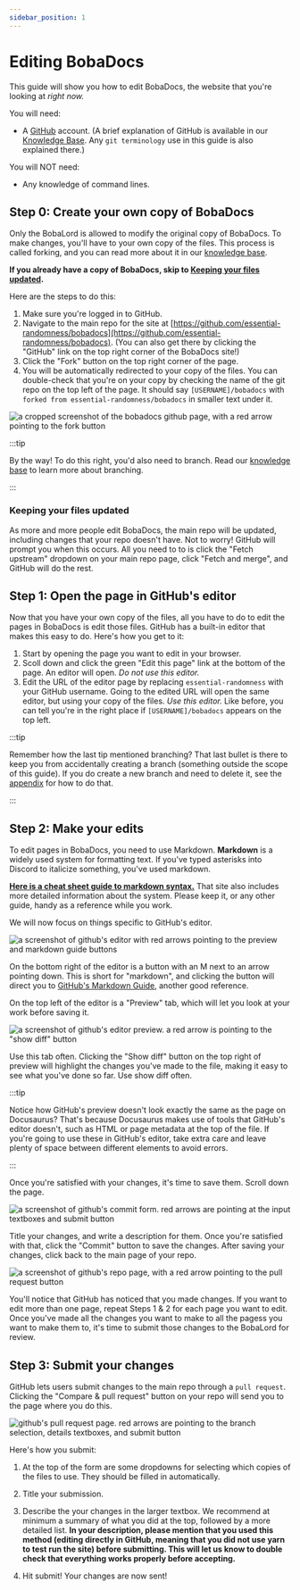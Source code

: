 ```yaml
---
sidebar_position: 1
---
```


# Editing BobaDocs

This guide will show you how to edit BobaDocs, the website that you're looking at _right now._

You will need:

- A [GitHub](https://github.com) account. (A brief explanation of GitHub is available in our [Knowledge Base](/docs/volunteering/github/understanding-github). Any `git terminology` use in this guide is also explained there.)

You will NOT need:

- Any knowledge of command lines.

## Step 0: Create your own copy of BobaDocs

Only the BobaLord is allowed to modify the original copy of BobaDocs. To make changes, you'll have to your own copy of the files. This process is called forking, and you can read more about it in our [knowledge base](/docs/volunteering/github/understanding-github).

**If you already have a copy of BobaDocs, skip to [Keeping your files updated](#keeping-your-files-updated).**

Here are the steps to do this:

1. Make sure you're logged in to GitHub.
2. Navigate to the main repo for the site at [https://github.com/essential-randomness/bobadocs](https://github.com/essential-randomness/bobadocs). (You can also get there by clicking the "GitHub" link on the top right corner of the BobaDocs site!)
3. Click the "Fork" button on the top right corner of the page.
4. You will be automatically redirected to your copy of the files. You can double-check that you're on your copy by checking the name of the git repo on the top left of the page. It should say `[USERNAME]/bobadocs` with `forked from essential-randomness/bobadocs` in smaller text under it.

![a cropped screenshot of the bobadocs github page, with a red arrow pointing to the fork button](/img/volunteer/bobadocsfork.jpg)

:::tip

By the way! To do this right, you'd also need to branch. Read our [knowledge base](/docs/volunteering/github/understanding-github) to learn more about branching.

:::

### Keeping your files updated

As more and more people edit BobaDocs, the main repo will be updated, including changes that your repo doesn't have. Not to worry! GitHub will prompt you when this occurs. All you need to to is click the "Fetch upstream" dropdown on your main repo page, click "Fetch and merge", and GitHub will do the rest.

## Step 1: Open the page in GitHub's editor

Now that you have your own copy of the files, all you have to do to edit the pages in BobaDocs is edit those files. GitHub has a built-in editor that makes this easy to do. Here's how you get to it:

1. Start by opening the page you want to edit in your browser.
2. Scoll down and click the green "Edit this page" link at the bottom of the page. An editor will open. _Do not use this editor._
3. Edit the URL of the editor page by replacing `essential-randomness` with your GitHub username. Going to the edited URL will open the same editor, but using your copy of the files. _Use this editor._ Like before, you can tell you're in the right place if `[USERNAME]/bobadocs` appears on the top left.

:::tip

Remember how the last tip mentioned branching? That last bullet is there to keep you from accidentally creating a branch (something outside the scope of this guide). If you do create a new branch and need to delete it, see the [appendix](./editing-bobadocs-appendix/#deleting-a-branch) for how to do that.

:::

## Step 2: Make your edits

To edit pages in BobaDocs, you need to use Markdown. **Markdown** is a widely used system for formatting text. If you've typed asterisks into Discord to italicize something, you've used markdown.

[**Here is a cheat sheet guide to markdown syntax.**](https://www.markdownguide.org/cheat-sheet/) That site also includes more detailed information about the system. Please keep it, or any other guide, handy as a reference while you work.

We will now focus on things specific to GitHub's editor.

![a screenshot of github's editor with red arrows pointing to the preview and markdown guide buttons](/img/volunteer/bobadocseditor.jpg)

On the bottom right of the editor is a button with an M next to an arrow pointing down. This is short for "markdown", and clicking the button will direct you to [GitHub's Markdown Guide](https://guides.github.com/features/mastering-markdown/), another good reference.

On the top left of the editor is a "Preview" tab, which will let you look at your work before saving it.

![a screenshot of github's editor preview. a red arrow is pointing to the "show diff" button](/img/volunteer/bobadocspreview.jpg)

Use this tab often. Clicking the "Show diff" button on the top right of preview will highlight the changes you've made to the file, making it easy to see what you've done so far. Use show diff often.

:::tip

Notice how GitHub's preview doesn't look exactly the same as the page on Docusaurus? That's because Docusaurus makes use of tools that GitHub's editor doesn't, such as HTML or page metadata at the top of the file. If you're going to use these in GitHub's editor, take extra care and leave plenty of space between different elements to avoid errors.

:::

Once you're satisfied with your changes, it's time to save them. Scroll down the page.

![a screenshot of github's commit form. red arrows are pointing at the input textboxes and submit button](/img/volunteer/bobadocscommit.jpg)

Title your changes, and write a description for them. Once you're satisfied with that, click the "Commit" button to save the changes. After saving your changes, click back to the main page of your repo.

![a screenshot of github's repo page, with a red arrow pointing to the pull request button](/img/volunteer/bobadocsaftercommit.jpg)

You'll notice that GitHub has noticed that you made changes. If you want to edit more than one page, repeat Steps 1 & 2 for each page you want to edit. Once you've made all the changes you want to make to all the pagess you want to make them to, it's time to submit those changes to the BobaLord for review.

## Step 3: Submit your changes

GitHub lets users submit changes to the main repo through a `pull request`. Clicking the "Compare & pull request" button on your repo will send you to the page where you do this.

![github's pull request page. red arrows are pointing to the branch selection, details textboxes, and submit button](/img/volunteer/bobadocspullrequest.jpg)

Here's how you submit:

1. At the top of the form are some dropdowns for selecting which copies of the files to use. They should be filled in automatically.

2. Title your submission.

3. Describe the your changes in the larger textbox. We recommend at minimum a summary of what you did at the top, followed by a more detailed list. **In your description, please mention that you used this method (editing directly in GitHub, meaning that you did not use yarn to test run the site) before submitting. This will let us know to double check that everything works properly before accepting.**

4. Hit submit! Your changes are now sent!
